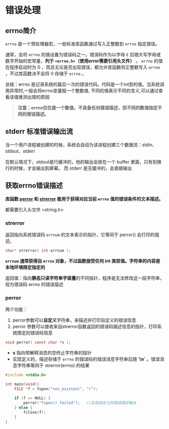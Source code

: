 # 错误处理



## errno简介

`errno` 是一个预处理器宏，一些标准库函数通过写入正整数到 `errno` 指定错误。

通常，会将 `errno` 的值设置为错误码之一。错误码作为以字母 `E` 后随大写字母或数字开始的宏常量，**列于 `<errno.h>`（使用error需要引用头文件）** 。
`errno` 的值在程序启动时为 0 ，而且无论是否出现错误，都允许库函数将正整数写入 `errno` ，不过库函数决不会将 0 存储于 `errno` 。



总结：errno 是记录系统的最后一次的错误代码。代码是一个int型的值。当系统调用异常时,一般会将errno变量赋一个整数值,
不同的值表示不同的含义,可以通过查看该值推测出错的原因



> **注意：errno仅仅是一个数值，不具备任何错误描述，但不同的数值指定不同的错误描述。**



## stderr 标准错误输出流

当一个用户进程被创建的时候，系统会自动为该进程创建三个数据流：stdin、stdout、stderr

在默认情况下，stdout是行缓冲的，他的输出会放在一个 buffer 里面，只有到换行的时候，才会输出到屏幕。
而 stderr 是无缓冲的，会直接输出





## 获取errno错误描述

**库函数 [perror](https://zh.cppreference.com/w/c/io/perror) 和 [strerror](https://zh.cppreference.com/w/c/string/byte/strerror) 能用于获得对应当前 `errno` 值的错误条件的文本描述。**

都需要引入头文件 <string.h>



### strerror

返回指向系统错误码 `errnum` 的文本表示的指针，它等同于 perror() 会打印的描述。

```c
char* strerror( int errnum );
```

**`errnum` 通常获得自 `errno` 对象，不过函数接受任何 int 类型值。字符串的内容是本地环境限定指定的**

返回值：指向**静态只读字符串字面量**的不同指针，程序是无法修改这一段字符串，视为错误码 errno 的错误描述



### perror

两个功能：

1.  perror参数可以**自定义**字符串，来描述并打印自定义的错误信息
2. perror 参数可以接收来自strerror函数返回的错误码描述信息的指针，打印系统限定的错误码信息

```c
void perror( const char *s );
```

- **s** 指向带解释消息的空终止字符串的指针
- 实现定义的，描述存储于 `errno` 的错误码的错误消息字符串后随 '**\n**' 。错误消息字符串等同于 strerror(errno) 的结果

```c
#include <stdio.h>

int main(void){
    FILE *f = fopen("non_existent", "r");
    
    if (f == NULL) {
        perror("fopen() failed");	//实现自定义的错误描述输出
    } else {
        fclose(f);
    }
}
```

